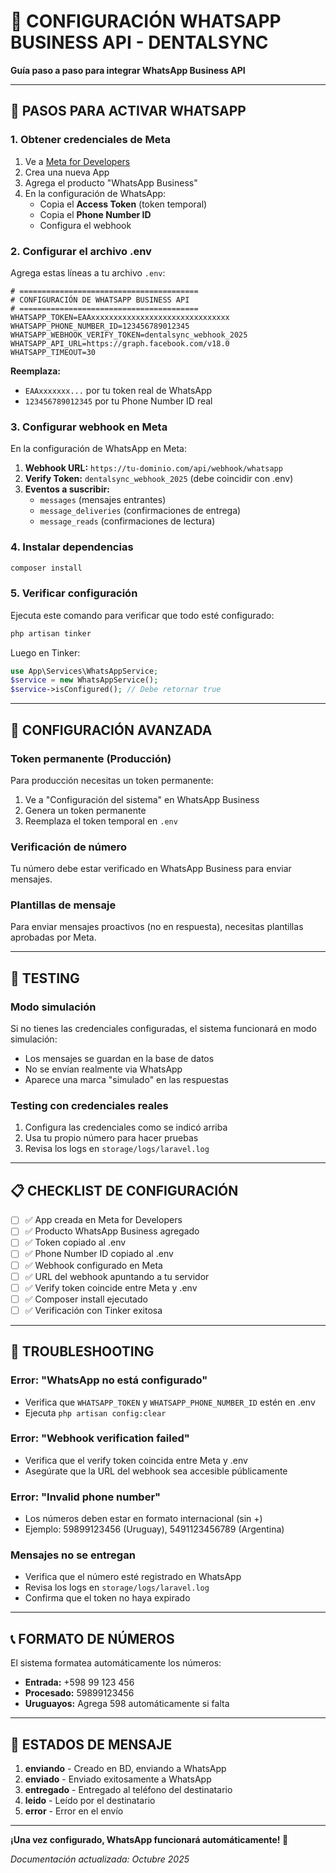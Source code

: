 # 📱 CONFIGURACIÓN WHATSAPP BUSINESS API - DENTALSYNC

**Guía paso a paso para integrar WhatsApp Business API**

---

## 🚀 **PASOS PARA ACTIVAR WHATSAPP**

### **1. Obtener credenciales de Meta**

1. Ve a [Meta for Developers](https://developers.facebook.com/apps/)
2. Crea una nueva App
3. Agrega el producto "WhatsApp Business"
4. En la configuración de WhatsApp:
   - Copia el **Access Token** (token temporal)
   - Copia el **Phone Number ID**
   - Configura el webhook

### **2. Configurar el archivo .env**

Agrega estas líneas a tu archivo `.env`:

```env
# ========================================
# CONFIGURACIÓN DE WHATSAPP BUSINESS API
# ========================================
WHATSAPP_TOKEN=EAAxxxxxxxxxxxxxxxxxxxxxxxxxxxxxxx
WHATSAPP_PHONE_NUMBER_ID=123456789012345
WHATSAPP_WEBHOOK_VERIFY_TOKEN=dentalsync_webhook_2025
WHATSAPP_API_URL=https://graph.facebook.com/v18.0
WHATSAPP_TIMEOUT=30
```

**Reemplaza:**
- `EAAxxxxxxx...` por tu token real de WhatsApp
- `123456789012345` por tu Phone Number ID real

### **3. Configurar webhook en Meta**

En la configuración de WhatsApp en Meta:

1. **Webhook URL:** `https://tu-dominio.com/api/webhook/whatsapp`
2. **Verify Token:** `dentalsync_webhook_2025` (debe coincidir con .env)
3. **Eventos a suscribir:**
   - `messages` (mensajes entrantes)
   - `message_deliveries` (confirmaciones de entrega)
   - `message_reads` (confirmaciones de lectura)

### **4. Instalar dependencias**

```bash
composer install
```

### **5. Verificar configuración**

Ejecuta este comando para verificar que todo esté configurado:

```bash
php artisan tinker
```

Luego en Tinker:
```php
use App\Services\WhatsAppService;
$service = new WhatsAppService();
$service->isConfigured(); // Debe retornar true
```

---

## 🔧 **CONFIGURACIÓN AVANZADA**

### **Token permanente (Producción)**

Para producción necesitas un token permanente:

1. Ve a "Configuración del sistema" en WhatsApp Business
2. Genera un token permanente
3. Reemplaza el token temporal en `.env`

### **Verificación de número**

Tu número debe estar verificado en WhatsApp Business para enviar mensajes.

### **Plantillas de mensaje**

Para enviar mensajes proactivos (no en respuesta), necesitas plantillas aprobadas por Meta.

---

## 🧪 **TESTING**

### **Modo simulación**

Si no tienes las credenciales configuradas, el sistema funcionará en modo simulación:

- Los mensajes se guardan en la base de datos
- No se envían realmente via WhatsApp
- Aparece una marca "simulado" en las respuestas

### **Testing con credenciales reales**

1. Configura las credenciales como se indicó arriba
2. Usa tu propio número para hacer pruebas
3. Revisa los logs en `storage/logs/laravel.log`

---

## 📋 **CHECKLIST DE CONFIGURACIÓN**

- [ ] ✅ App creada en Meta for Developers
- [ ] ✅ Producto WhatsApp Business agregado
- [ ] ✅ Token copiado al .env
- [ ] ✅ Phone Number ID copiado al .env
- [ ] ✅ Webhook configurado en Meta
- [ ] ✅ URL del webhook apuntando a tu servidor
- [ ] ✅ Verify token coincide entre Meta y .env
- [ ] ✅ Composer install ejecutado
- [ ] ✅ Verificación con Tinker exitosa

---

## 🐛 **TROUBLESHOOTING**

### **Error: "WhatsApp no está configurado"**
- Verifica que `WHATSAPP_TOKEN` y `WHATSAPP_PHONE_NUMBER_ID` estén en .env
- Ejecuta `php artisan config:clear`

### **Error: "Webhook verification failed"**
- Verifica que el verify token coincida entre Meta y .env
- Asegúrate que la URL del webhook sea accesible públicamente

### **Error: "Invalid phone number"**
- Los números deben estar en formato internacional (sin +)
- Ejemplo: 59899123456 (Uruguay), 5491123456789 (Argentina)

### **Mensajes no se entregan**
- Verifica que el número esté registrado en WhatsApp
- Revisa los logs en `storage/logs/laravel.log`
- Confirma que el token no haya expirado

---

## 📞 **FORMATO DE NÚMEROS**

El sistema formatea automáticamente los números:

- **Entrada:** +598 99 123 456
- **Procesado:** 59899123456
- **Uruguayos:** Agrega 598 automáticamente si falta

---

## 🚦 **ESTADOS DE MENSAJE**

1. **enviando** - Creado en BD, enviando a WhatsApp
2. **enviado** - Enviado exitosamente a WhatsApp
3. **entregado** - Entregado al teléfono del destinatario  
4. **leido** - Leído por el destinatario
5. **error** - Error en el envío

---

**¡Una vez configurado, WhatsApp funcionará automáticamente! 🎉**

*Documentación actualizada: Octubre 2025*